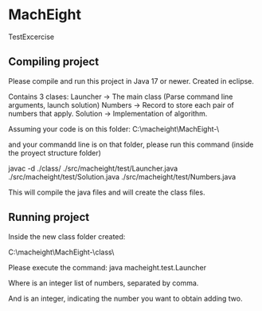 # MachEight
TestExcercise

## Compiling project

Please compile and run this project in Java 17 or newer.
Created in eclipse. 


Contains 3 clases:
Launcher -> The main class (Parse command line arguments, launch solution)
Numbers  -> Record to store each pair of numbers that apply.
Solution -> Implementation of algorithm.




Assuming your code is on this folder:
	C:\macheight\MachEight-\

and your commandd line is on that folder, please run this command (inside the proyect structure folder)

javac -d ./class/ ./src/macheight/test/Launcher.java ./src/macheight/test/Solution.java ./src/macheight/test/Numbers.java

This will compile the java files and will create the class files.

## Running project

Inside the new class folder created:

C:\macheight\MachEight-\class\

Please execute the command: 
java macheight.test.Launcher <LIST> <TARGET>

Where <LIST> is an integer list of numbers, separated by comma.

And <TARGET> is an integer, indicating the number you want to obtain adding two.



